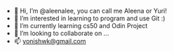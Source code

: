- 👋 Hi, I’m @aleenalee, you can call me Aleena or Yuri!
- 👀 I’m interested in learning to program and use Git :)
- 🌱 I’m currently learning cs50 and Odin Project
- 💞️ I’m looking to collaborate on ...
- 📫 yonishwk@gmail.com

<!---
aleenalee/aleenalee is a ✨ special ✨ repository because its `README.md` (this file) appears on your GitHub profile.
You can click the Preview link to take a look at your changes.
--->
